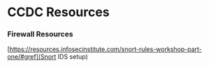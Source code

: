 # CCDC Resources

### Firewall Resources
[https://resources.infosecinstitute.com/snort-rules-workshop-part-one/#gref](Snort IDS setup)
